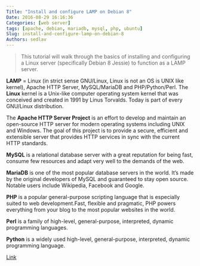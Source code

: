```yaml
---
Title: "Install and configure LAMP on Debian 8"
Date: 2016-08-29 16:16:36
Categories: [web server]
tags: [apache, debian, mariadb, mysql, php, ubuntu]
Slug: install-and-configure-lamp-on-debian-8
Authors: sedlav
---
```


> This tutorial will walk through the basics of installing and configuring a Linux server (specifically Debian 8 Jessie) to function as a LAMP server.

**LAMP** = Linux (in strict sense GNU/Linux, Linux is not an OS is UNIX like kernel), Apache HTTP Server, MySQL/MariaDB and PHP/Python/Perl.
The **Linux** kernel is a Unix-like computer operating system kernel that was conceived and created in 1991 by Linus Torvalds. Today is part of every GNU/Linux distribution.

The **Apache HTTP Server Project** is an effort to develop and maintain an open-source HTTP server for modern operating systems including UNIX and Windows. The goal of this project is to provide a secure, efficient and extensible server that provides HTTP services in sync with the current HTTP standards.

**MySQL** is a relational database server with a great reputation for being fast, consume few resources and adapt very well to the demands of the web.

**MariaDB** is one of the most popular database servers in the world. It’s made by the original developers of MySQL and guaranteed to stay open source. Notable users include Wikipedia, Facebook and Google.

**PHP** is a popular general-purpose scripting language that is especially suited to web development.Fast, flexible and pragmatic, PHP powers everything from your blog to the most popular websites in the world.

**Perl** is a family of high-level, general-purpose, interpreted, dynamic programming languages.

**Python** is a widely used high-level, general-purpose, interpreted, dynamic programming language.

[Link](http://www.tecmint.com/install-setup-lamp-on-debian-8-jessie/)
